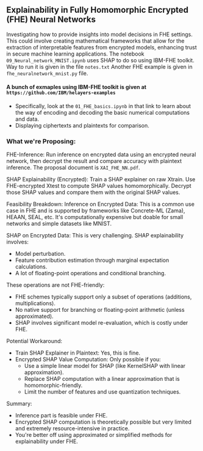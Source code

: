 ## Explainability in Fully Homomorphic Encrypted (FHE) Neural Networks

Investigating how to provide insights into model decisions in FHE settings. This could involve creating mathematical frameworks that allow for the extraction of interpretable features from encrypted models, 
enhancing trust in secure machine learning applications. The notebook `09_Neural_network_MNIST.ipynb` uses SHAP to do so using IBM-FHE toolkit. Way to run it is given in the file `notes.txt` Another FHE example is given in 
`fhe_neuralnetwork_mnist.py` file.

#### A bunch of exmaples using IBM-FHE toolkit is given at `https://github.com/IBM/helayers-examples`
- Specifically, look at the `01_FHE_basics.ipynb` in that link to learn about the way of encoding and decoding the basic numerical computations and data.
- Displaying ciphertexts and plaintexts for comparison.

### What we're Proposing:
FHE-Inference: Run inference on encrypted data using an encrypted neural network, then decrypt the result and compare accuracy with plaintext inference. The proposal document is `XAI_FHE_NN.pdf`.


SHAP Explainability (Encrypted): Train a SHAP explainer on raw Xtrain. Use FHE-encrypted Xtest to compute SHAP values homomorphically. Decrypt those SHAP values and compare them with the original SHAP values.


Feasibility Breakdown:
Inference on Encrypted Data: This is a common use case in FHE and is supported by frameworks like Concrete-ML (Zama), HEAAN, SEAL, etc. It's computationally expensive but doable for small networks and simple datasets like MNIST.

SHAP on Encrypted Data: This is very challenging. SHAP explainability involves:
- Model perturbation.
- Feature contribution estimation through marginal expectation calculations.
- A lot of floating-point operations and conditional branching.

These operations are not FHE-friendly:
- FHE schemes typically support only a subset of operations (additions, multiplications).
- No native support for branching or floating-point arithmetic (unless approximated).
- SHAP involves significant model re-evaluation, which is costly under FHE.


Potential Workaround:
- Train SHAP Explainer in Plaintext: Yes, this is fine.
- Encrypted SHAP Value Computation: Only possible if you:
   - Use a simple linear model for SHAP (like KernelSHAP with linear approximation).
   - Replace SHAP computation with a linear approximation that is homomorphic-friendly.
   - Limit the number of features and use quantization techniques.


Summary:
- Inference part is feasible under FHE.
- Encrypted SHAP computation is theoretically possible but very limited and extremely resource-intensive in practice.
- You're better off using approximated or simplified methods for explainability under FHE.
